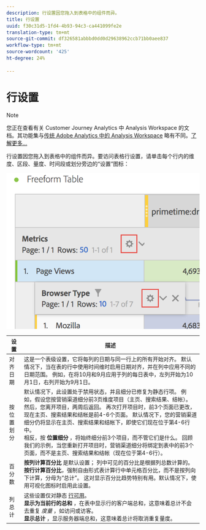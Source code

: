 ```yaml
---
description: 行设置因您拖入到表格中的组件而异。
title: 行设置
uuid: f30c31d5-1fd4-4b93-94c3-ca441099fe2e
translation-type: tm+mt
source-git-commit: df326581abbbd0dd0d29638962ccb71bb0aee837
workflow-type: tm+mt
source-wordcount: '425'
ht-degree: 24%

---
```



# 行设置

>[!NOTE]
>
>您正在查看有关 Customer Journey Analytics 中 Analysis Workspace 的文档。其功能集与[传统 Adobe Analytics 中的 Analysis Workspace](https://docs.adobe.com/content/help/zh-Hans/analytics/analyze/analysis-workspace/home.html) 略有不同。[了解更多...](/help/getting-started/cja-aa.md)

行设置因您拖入到表格中的组件而异。要访问表格行设置，请单击每个行内的维度、区段、量度、时间段或划分旁边的“设置”图标：

![](assets/row-settings.png)

| 设置 | 描述 |
|--- |--- |
| 对齐日期 | 这是一个表级设置，它将每列的日期与同一行上的所有开始对齐。 默认情况下，当在表的行中使用时间维时启用日期对齐，并在列中应用不同的日期范围。 例如，在将10月和9月应用于列的每日表中，左列开始为10月1日，右列开始为9月1日。 |
| 按位置划分 | 默认情况下，此设置处于禁用状态，并且细分已修复为静态行项。 例如，假设您按营销渠道细分前3页维度项目（主页、搜索结果、结帐）。 然后，您离开项目，两周后返回。 再次打开项目时，前3个页面已更改，现在主页、搜索结果和结帐是前4-6个页面。 默认情况下，您的营销渠道细分仍将显示在主页、搜索结果和结帐下，即使它们现在位于第4-6行中。 <br> 相反，按 **位置细分** ，将始终细分前3个项目，而不管它们是什么。 回顾我们的示例，当您重新打开项目时，营销渠道细分将绑定到表中的前3个页面，而不是主页、搜索结果和结帐（现在位于第4-6行）。 |
| 百分数 | **按列计算百分比** 是默认设置； 列中可见的百分比是根据列总数计算的。 <br>**按行计算百分比&#x200B;**，强制自由形式表计算行中单元格百分比，而不是按列向下计算，分母为“总计”。 这对显示百分比趋势特别有用。默认情况下，使用可视化图标时启用此设置。 |
| 列总计 | 这些设置仅对静态 [行可用](manual-vs-dynamic-rows.md)。 <br> **显示为当前行的总和** ，在表中显示行的客户端总和，这意味着总计不会去重复 *度量* ，如访问或访客。 <br> **显示总计** ，显示服务器端总和，这意味着总计将取消重复量度。 |
